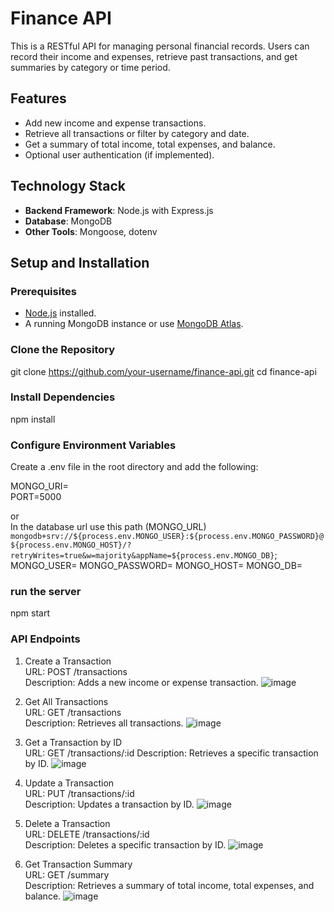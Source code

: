 ﻿# Finance API

This is a RESTful API for managing personal financial records. Users can record their income and expenses, retrieve past transactions, and get summaries by category or time period.

## Features

- Add new income and expense transactions.
- Retrieve all transactions or filter by category and date.
- Get a summary of total income, total expenses, and balance.
- Optional user authentication (if implemented).

## Technology Stack

- **Backend Framework**: Node.js with Express.js
- **Database**: MongoDB
- **Other Tools**: Mongoose, dotenv

## Setup and Installation

### Prerequisites

- [Node.js](https://nodejs.org/) installed.
- A running MongoDB instance or use [MongoDB Atlas](https://www.mongodb.com/cloud/atlas).

### Clone the Repository

git clone https://github.com/your-username/finance-api.git
cd finance-api

### Install Dependencies

npm install

### Configure Environment Variables

Create a .env file in the root directory and add the following:

MONGO_URI=<Your MongoDB connection string><br />
PORT=5000 <br />

or <br />
In the database url use this path (MONGO_URL)
`mongodb+srv://${process.env.MONGO_USER}:${process.env.MONGO_PASSWORD}@${process.env.MONGO_HOST}/?retryWrites=true&w=majority&appName=${process.env.MONGO_DB}`;
MONGO_USER= <Your username>
MONGO_PASSWORD=<Your password>
MONGO_HOST= <Your host>
MONGO_DB=<Your db name>

### run the server

npm start

### API Endpoints

1. Create a Transaction <br />
   URL: POST /transactions <br />
   Description: Adds a new income or expense transaction.
   ![image](https://github.com/user-attachments/assets/72bea76d-4550-47eb-8b53-c369a624d404)

2. Get All Transactions <br />
   URL: GET /transactions <br />
   Description: Retrieves all transactions.
   ![image](https://github.com/user-attachments/assets/6f591922-af98-40a5-9fac-f41858afdc4c)

3. Get a Transaction by ID <br />
   URL: GET /transactions/:id
   Description: Retrieves a specific transaction by ID.
   ![image](https://github.com/user-attachments/assets/81514dfa-3a0b-4319-b165-d7200426b1b6)

4. Update a Transaction <br />
   URL: PUT /transactions/:id <br />
   Description: Updates a transaction by ID.
   ![image](https://github.com/user-attachments/assets/f279ae4f-090f-4b31-9b47-cef4da93823f)

5. Delete a Transaction <br />
   URL: DELETE /transactions/:id <br />
   Description: Deletes a specific transaction by ID.
   ![image](https://github.com/user-attachments/assets/79553793-1581-4dc6-8d5c-4b973451f726)

6. Get Transaction Summary <br />
   URL: GET /summary <br />
   Description: Retrieves a summary of total income, total expenses, and balance.
   ![image](https://github.com/user-attachments/assets/fe46c9a4-64f2-4ad8-94cb-274003c0259c)
